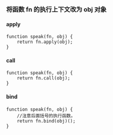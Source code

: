 ### 将函数 fn 的执行上下文改为 obj 对象

#### apply

    function speak(fn, obj) {
        return fn.apply(obj);
    }

#### call

    function speak(fn, obj) {
        return fn.call(obj);
    }

#### bind

    function speak(fn, obj) {
        //注意后面括号的执行函数。
        return fn.bind(obj)(); 
    }
